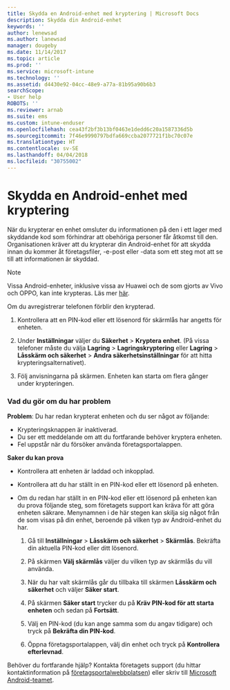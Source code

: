 ```yaml
---
title: Skydda en Android-enhet med kryptering | Microsoft Docs
description: Skydda din Android-enhet
keywords: ''
author: lenewsad
ms.author: lanewsad
manager: dougeby
ms.date: 11/14/2017
ms.topic: article
ms.prod: ''
ms.service: microsoft-intune
ms.technology: ''
ms.assetid: d4430e92-04cc-48e9-a77a-81b95a90b6b3
searchScope:
- User help
ROBOTS: ''
ms.reviewer: arnab
ms.suite: ems
ms.custom: intune-enduser
ms.openlocfilehash: cea43f2bf3b13bf0463e1dedd6c20a1587336d5b
ms.sourcegitcommit: 7f46e9990797bdfa669ccba2077721f1bc70c07e
ms.translationtype: HT
ms.contentlocale: sv-SE
ms.lasthandoff: 04/04/2018
ms.locfileid: "30755002"
---
```

# <a name="how-to-protect-your-android-device-using-encryption"></a>Skydda en Android-enhet med kryptering

När du krypterar en enhet omsluter du informationen på den i ett lager med skyddande kod som förhindrar att obehöriga personer får åtkomst till den. Organisationen kräver att du krypterar din Android-enhet för att skydda innan du kommer åt företagsfiler, -e-post eller -data som ett steg mot att se till att informationen är skyddad.

> [!Note]
> Vissa Android-enheter, inklusive vissa av Huawei och de som gjorts av Vivo och OPPO, kan inte krypteras. Läs mer [här](your-device-appears-encrypted-but-cp-says-otherwise-android.md).

Om du avregistrerar telefonen förblir den krypterad.

1.  Kontrollera att en PIN-kod eller ett lösenord för skärmlås har angetts för enheten.

2.  Under **Inställningar** väljer du **Säkerhet** > **Kryptera enhet**.
    (På vissa telefoner måste du välja **Lagring**  >  **Lagringskryptering** eller **Lagring**  > **Låsskärm och säkerhet** > **Andra säkerhetsinställningar** för att hitta krypteringsalternativet).

3.  Följ anvisningarna på skärmen. Enheten kan starta om flera gånger under krypteringen.

### <a name="what-to-do-if-you-have-issues"></a>Vad du gör om du har problem
**Problem**: Du har redan krypterat enheten och du ser något av följande:

- Krypteringsknappen är inaktiverad.
- Du ser ett meddelande om att du fortfarande behöver kryptera enheten.
- Fel uppstår när du försöker använda företagsportalappen.

**Saker du kan prova**

- Kontrollera att enheten är laddad och inkopplad.
- Kontrollera att du har ställt in en PIN-kod eller ett lösenord på enheten.
- Om du redan har ställt in en PIN-kod eller ett lösenord på enheten kan du prova följande steg, som företagets support kan kräva för att göra enheten säkrare. Menynamnen i de här stegen kan skilja sig något från de som visas på din enhet, beroende på vilken typ av Android-enhet du har.

    1. Gå till **Inställningar** > **Låsskärm och säkerhet** > **Skärmlås**. Bekräfta din aktuella PIN-kod eller ditt lösenord.

    2. På skärmen **Välj skärmlås** väljer du vilken typ av skärmlås du vill använda. 

    3. När du har valt skärmlås går du tillbaka till skärmen **Låsskärm och säkerhet** och väljer **Säker start**. 
    
    4. På skärmen **Säker start** trycker du på **Kräv PIN-kod för att starta enheten** och sedan på **Fortsätt**.

    5. Välj en PIN-kod (du kan ange samma som du angav tidigare) och tryck på **Bekräfta din PIN-kod**.

    6. Öppna företagsportalappen, välj din enhet och tryck på **Kontrollera efterlevnad**.

Behöver du fortfarande hjälp? Kontakta företagets support (du hittar kontaktinformation på [företagsportalwebbplatsen](https://portal.manage.microsoft.com#HelpDeskDialog)) eller skriv till <a href="mailto:wintunedroidfbk@microsoft.com?subject=I'm having trouble with encryption on my Android device&body=Describe the issue you're experiencing here.">Microsoft Android-teamet</a>.
